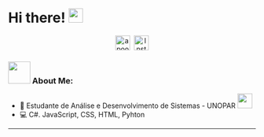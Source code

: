# Hi there! <img src="https://github.com/TheDudeThatCode/TheDudeThatCode/blob/master/Assets/Hi.gif" width="29px">
<p align="center">
<a href="https://www.linkedin.com/in/thales-allan-1663aa191/" target="blank"><img align="center" src="https://www.vectorlogo.zone/logos/linkedin/linkedin-tile.svg" alt="apoorvtyagi" height="30" width="30" /></a>&nbsp;
<a href="https://www.instagram.com/thalesallan"><img align="center" alt="Instagram" width="30px" src="https://www.vectorlogo.zone/logos/instagram/instagram-icon.svg" /></a>
</p>


### <img src="https://github.com/TheDudeThatCode/TheDudeThatCode/blob/master/Assets/Developer.gif" width="45px"> About Me:
- 🏦 Estudante de Análise e Desenvolvimento de Sistemas - UNOPAR 
      <img src="https://media.giphy.com/media/WUlplcMpOCEmTGBtBW/giphy.gif" width="30">
- 💻 C#. JavaScript, CSS, HTML, Pyhton

---



